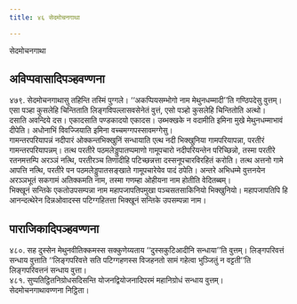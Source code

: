 ```yaml
---
title: ४६ सेदमोचनगाथा

---
```

सेदमोचनगाथा  


## अविप्पवासादिपञ्हवण्णना

४७९. सेदमोचनगाथासु तहिन्ति तस्मिं पुग्गले। ‘‘अकप्पियसम्भोगो नाम मेथुनधम्मादी’’ति गण्ठिपदेसु वुत्तम्। एसा पञ्हा कुसलेहि चिन्तिताति लिङ्गविपल्लासवसेनेतं वुत्तं, एसो पञ्हो कुसलेहि चिन्तितोति अत्थो।  
दसाति अवन्दिये दस। एकादसाति पण्डकादयो एकादस। उब्भक्खके न वदामीति इमिना मुखे मेथुनधम्माभावं दीपेति। अधोनाभिं विवज्जियाति इमिना वच्चमग्गपस्सावमग्गेसु।  
गामन्तरपरियापन्नं नदीपारं ओक्कन्तभिक्खुनिं सन्धायाति एत्थ नदी भिक्खुनिया गामपरियापन्ना, परतीरं गामन्तरपरियापन्नम्। तत्थ परतीरे पठमलेड्डुपातप्पमाणो गामूपचारो नदीपरियन्तेन परिच्छिन्नो, तस्मा परतीरे रतनमत्तम्पि अरञ्ञं नत्थि, परतीरञ्च तिणादीहि पटिच्छन्नत्ता दस्सनूपचारविरहितं करोति। तत्थ अत्तनो गामे आपत्ति नत्थि, परतीरे पन पठमलेड्डुपातसङ्खाते गामूपचारेयेव पादं ठपेति। अन्तरे अभिधम्मे वुत्तनयेन अरञ्ञभूतं सकगामं अतिक्कमति नाम, तस्मा गणम्हा ओहीयना नाम होतीति वेदितब्बम्।  
भिक्खूनं सन्तिके एकतोउपसम्पन्ना नाम महापजापतिपमुखा पञ्चसतसाकिनियो भिक्खुनियो। महापजापतिपि हि आनन्दत्थेरेन दिन्नओवादस्स पटिग्गहितत्ता भिक्खूनं सन्तिके उपसम्पन्ना नाम।  


## पाराजिकादिपञ्हवण्णना

४८०. सह दुस्सेन मेथुनवीतिक्कमस्स सक्कुणेय्यताय ‘‘दुस्सकुटिआदीनि सन्धाया’’ति वुत्तम्। लिङ्गपरिवत्तं सन्धाय वुत्ताति ‘‘लिङ्गपरिवत्ते सति पटिग्गहणस्स विजहनतो सामं गहेत्वा भुञ्जितुं न वट्टती’’ति लिङ्गपरिवत्तनं सन्धाय वुत्ता।  
४८१. सुप्पतिट्ठितनिग्रोधसदिसन्ति योजनद्वियोजनादिपरमं महानिग्रोधं सन्धाय वुत्तम्।  
सेदमोचनगाथावण्णना निट्ठिता।  